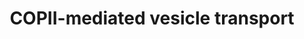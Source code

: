---
annotations:
- type: Pathway Ontology
  value: transport pathway
authors:
- ReactomeTeam
- DeSl
description: COPII components (known as Sec13p, Sec23p, Sec24p, Sec31p, and Sar1p
  in yeast) traffic cargo from the endoplasmic reticulum to the ER-Golgi intermediate
  compartment (ERGIC). COPII-coated vesicles were originally discovered in the yeast
  Saccharomyces cerevisiae using genetic approaches coupled with a cell-free assay.
  The mammalian counterpart of this pathway is represented here. Newly synthesized
  proteins destined for secretion are sorted into COPII-coated vesicles at specialized
  regions of the ER. These vesicles leave the ER, become uncoated and subsequently
  fuse with the ERGIC membrane.  View original pathway at [http://www.reactome.org/PathwayBrowser/#DIAGRAM=204005
  Reactome].
last-edited: 2021-01-25
organisms:
- Homo sapiens
redirect_from:
- /index.php/Pathway:WP4430
- /instance/WP4430
schema-jsonld:
- '@context': https://schema.org/
  '@id': https://wikipathways.github.io/pathways/WP4430.html
  '@type': Dataset
  creator:
    '@type': Organization
    name: WikiPathways
  description: COPII components (known as Sec13p, Sec23p, Sec24p, Sec31p, and Sar1p
    in yeast) traffic cargo from the endoplasmic reticulum to the ER-Golgi intermediate
    compartment (ERGIC). COPII-coated vesicles were originally discovered in the yeast
    Saccharomyces cerevisiae using genetic approaches coupled with a cell-free assay.
    The mammalian counterpart of this pathway is represented here. Newly synthesized
    proteins destined for secretion are sorted into COPII-coated vesicles at specialized
    regions of the ER. These vesicles leave the ER, become uncoated and subsequently
    fuse with the ERGIC membrane.  View original pathway at [http://www.reactome.org/PathwayBrowser/#DIAGRAM=204005
    Reactome].
  keywords:
  - 'SEC24C '
  - 'GPI-CD59 '
  - 'TRAPPC2L '
  - 'p-SEC24C '
  - STX5,17
  - 'TMED2 '
  - '3x4Hyp-3Hyp-GalHyl-COL7A1 '
  - 'GRIA1 '
  - 'AREG precursor '
  - '(Glc)3(GlcNAc)2(Man)9-CTSZ '
  - PREB
  - '3x4Hyp-COL7A1 '
  - 'CNIH3 '
  - cis-SNARE
  - 'SCFD1 '
  - RAB1:GTP
  - 'PPP6R3 '
  - 'p-SEC24D '
  - cargo
  - H2O
  - 'Glycoproteins with Man8 N-glycans '
  - 'SEC24A '
  - SEC16A:SEC16B
  - SAR1B:GTP
  - GDP
  - 'PPP6C '
  - 'ANKRD28 '
  - '3x4Hyp-GalHyl-COL7A1 '
  - 'p-SEC24B '
  - 'STX17 '
  - 'SAR1B '
  - '3x4Hyp-3Hyp-COL7A1 '
  - GTP
  - 'TRAPPC9 '
  - '5Hyl-COL7A1 '
  - 'GOSR2 '
  - 'SEC16B '
  - 'BET1 '
  - 'RAB1A '
  - cargo:receptors:SEC23:SEC24:SEC13:SEC31:SEC23IP:v-SNAREs
  - GOLGA2:GORASP1
  - GOSR2
  - NSF hexamer
  - 'SEC23IP '
  - TRAPPCII
  - 'TRAPPC2 '
  - hexamer:3xSNAP
  - 'TBC1D20 '
  - cis-SNARE:NSF
  - ADP
  - 'SEC22B '
  - 'TRAPPC6B '
  - Cargo concentration
  - SNAPs
  - 'GTP '
  - BET1:GOSR2:STX5:SCFD1
  - 'STX5 '
  - 'LMAN1L '
  - cargo:receptors:SEC23:SEC24:SEC13:SEC31:SEC23IP:v-SNAREs:TRAPPCII:RAB1:GTP
  - ATP
  - cargo:receptors:SAR1B:GTP:SEC23:SEC24:SEC16A:SEC16B:TFG hexamer:SEC13:SEC31:SEC23IP:v-SNARES
  - 'SEC31A '
  - 'TRAPPC1 '
  - TFG hexamer
  - 'SEC13 '
  - SEC24
  - 'TRAPPC5 '
  - in the ER
  - 'LMAN1 '
  - 'p-SEC24A '
  - 'TRAPPC3 '
  - 'NAPB '
  - 'SEC23A '
  - 'RAB1B '
  - 'GOLGA2 '
  - 'SEC24B '
  - TBC1D20
  - 'LMAN2L '
  - CSNK1D
  - 'PalmC-YKT6 '
  - 'MCFD2 '
  - 'COL7A1 '
  - '3x4Hyp-GlcGalHyl-COL7A1 '
  - 'SEC22C '
  - '3x4Hyp-5Hyl-COL7A1 '
  - SAR1B
  - 'LMAN2 '
  - 'TGFA precursor '
  - 'TRAPPC4 '
  - 'NSF '
  - 'NAPG '
  - '(Glc)3(GlcNAc)2(Man)9-CTSC '
  - 'CNIH2 '
  - COPII
  - p-SEC24
  - cargo:receptors
  - 'GPI-FOLR1 '
  - 'SEC22A '
  - Pi
  - '(Glc)3(GlcNAc)2(Man)9-SERPINA1 '
  - 'TRAPPC6A '
  - BET1
  - 'GalHyl-COL7A1 '
  - 'GORASP1 '
  - SEC31A:SEC13:SEC23IP
  - cargo:receptors:SEC23:SEC24:SEC13:SEC31:SEC23IP:v-SNAREs:TRAPPCII:RAB1:GTP:USO1
    homodimer:GOLGA2:GORASP1
  - PP6
  - SAR1B:GDP
  - 'Factor VIII precursor '
  - ER-to-ERGIC v-SNARES
  - cargo:receptors:v:SNAREs:GOLGA2:GORASP1:USO1 homodimer
  - cargo:receptors:SAR1B:GTP:SEC23:SEC24:SEC16A:SEC16B:TFG hexamer
  - '3x4Hyp-3Hyp-5Hyl-COL7A1 '
  - 'SEC24D '
  - 'SEC16A '
  - 'GlcGalHyl-COL7A1 '
  - 'nascent procollagen VII vesicle '
  - 'GDP '
  - 'PPP6R1 '
  - RAB1:GDP
  - SEC23:SEC24
  - 'CNIH1 '
  - RAB1:GTP:TBC1D20
  - 'Factor V precursor '
  - 'USO1 '
  - 'TRAPPC10 '
  - 'TMED10 '
  - USO1 homodimer
  - p-S742,T747 SEC23A
  - '3x4Hyp-3Hyp-GlcGalHyl-COL7A1 '
  - cargo:receptors:SEC23:SEC24:SEC13:SEC31:SEC23IP:v-SNAREs:TRAPPCII:RAB1:GDP
  - 'NAPA '
  - SCFD1
  - receptors:SAR1B:GTP:SEC23:SEC24
  - 'TFG '
  license: CC0
  name: COPII-mediated vesicle transport
seo: CreativeWork
title: COPII-mediated vesicle transport
wpid: WP4430
---